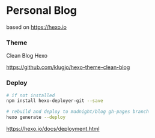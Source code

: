 # Personal Blog
based on https://hexo.io
### Theme
Clean Blog Hexo


https://github.com/klugjo/hexo-theme-clean-blog
### Deploy

```bash
# if not installed
npm install hexo-deployer-git --save

# rebuild and deploy to madnight/blog gh-pages branch
hexo generate --deploy
```

https://hexo.io/docs/deployment.html
